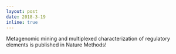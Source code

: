 ```yaml
---
layout: post
date: 2018-3-19
inline: true
---
```


Metagenomic mining and multiplexed characterization of regulatory elements is published in Nature Methods!